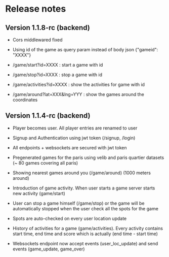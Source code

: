 # Release notes 

## Version 1.1.8-rc (backend)

- Cors middlewared fixed

- Using id of the game as query param instead of body json {"gameid": "XXXX"}

- /game/start?id=XXXX : start a game with id

- /game/stop?id=XXXX : stop a game with id

- /game/activities?id=XXXX : show the activities for game with id

- /game/around?lat=XXX&lng=YYY : show the games around the coordinates


## Version 1.1.4-rc (backend)

- Player becomes user. All player entries are renamed to user

- Signup and Authentication using jwt token (/signup, /login)

- All endpoints + websockets are secured with jwt token

- Pregenerated games for the paris using velib and paris quartier datasets (~ 80 games covering all paris)

- Showing nearest games around you (/game/around) (1000 meters around)

- Introduction of game activity. When user starts a game server starts new activity (game/start)

- User can stop a game himself (/game/stop) or the game will be automatically stopped when the user check all the spots for the game

- Spots are auto-checked on every user location update

- History of activities for a game (game/activities). Every activity contains start time, end time and score which is actually (end time - start time)

- Websockets endpoint now accept events (user_loc_update) and send events (game_update, game_over)

